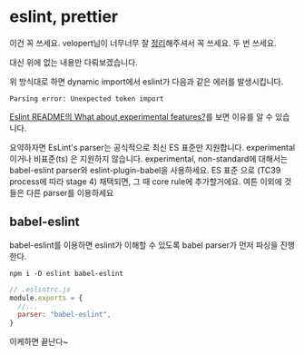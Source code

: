 # eslint, prettier

이건 꼭 쓰세요. velopert님이 너무너무 잘 [정리](https://velog.io/@velopert/eslint-and-prettier-in-react)해주셔서 꼭 쓰세요. 두 번 쓰세요.

대신 위에 없는 내용만 다뤄보겠습니다.

위 방식대로 하면 dynamic import에서 eslint가 다음과 같은 에러를 발생시킵니다.

```
Parsing error: Unexpected token import
```

[Eslint README의 What about experimental features?](https://github.com/eslint/eslint#what-about-experimental-features)를 보면 이유를 알 수 있습니다.

요약하자면 EsLint's parser는 공식적으로 최신 ES 표준만 지원합니다. experimental 이거나 비표준(ts) 은 지원하지 않습니다. experimental, non-standard에 대해서는 babel-eslint parser와 eslint-plugin-babel을 사용하세요. ES 표준 으로 (TC39 process에 따라 stage 4) 채택되면, 그 때 core rule에 추가할거에요. 여튼 이외에 것들은 다른 parser를 이용하세요

## babel-eslint

babel-eslint를 이용하면 eslint가 이해할 수 있도록 babel parser가 먼저 파싱을 진행한다.

```
npm i -D eslint babel-eslint 
```

```js
// .eslintrc.js
module.exports = {
  //...
  parser: "babel-eslint",
}
```

이케하면 끝난다~
